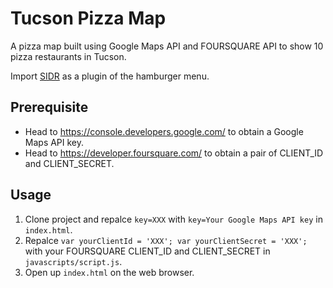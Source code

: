 # Tucson Pizza Map
A pizza map built using Google Maps API and FOURSQUARE API to show 10 pizza restaurants in Tucson.

Import [SIDR](https://www.berriart.com/sidr/#demos--usage) as a plugin of the hamburger menu.

## Prerequisite
* Head to https://console.developers.google.com/ to obtain a Google Maps API key.
* Head to https://developer.foursquare.com/ to obtain a pair of CLIENT_ID and CLIENT_SECRET.

## Usage
1. Clone project and repalce `key=XXX` with `key=Your Google Maps API key` in `index.html`.
2. Repalce `var yourClientId = 'XXX'; var yourClientSecret = 'XXX';` with your FOURSQUARE CLIENT_ID and CLIENT_SECRET in `javascripts/script.js`.
3. Open up `index.html` on the web browser.
